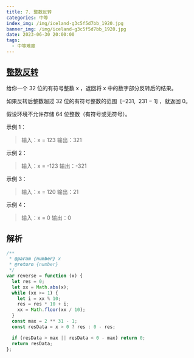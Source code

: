```yaml
---
title: 7. 整数反转
categories: 中等
index_img: /img/iceland-g3c5f5d7bb_1920.jpg
banner_img: /img/iceland-g3c5f5d7bb_1920.jpg
date: 2023-06-30 20:00:00
tags:
  - 中等难度
---
```


## [整数反转](https://leetcode.cn/problems/reverse-integer/)

给你一个 32 位的有符号整数 x ，返回将 x 中的数字部分反转后的结果。

如果反转后整数超过 32 位的有符号整数的范围  [−231,  231 − 1] ，就返回 0。

假设环境不允许存储 64 位整数（有符号或无符号）。

<!-- more -->

示例 1：

> 输入：x = 123
> 输出：321

示例 2：

> 输入：x = -123
> 输出：-321

示例 3：

> 输入：x = 120
> 输出：21

示例 4：

> 输入：x = 0
> 输出：0

## 解析

```javascript
/**
 * @param {number} x
 * @return {number}
 */
var reverse = function (x) {
  let res = 0;
  let xx = Math.abs(x);
  while (xx >= 1) {
    let i = xx % 10;
    res = res * 10 + i;
    xx = Math.floor(xx / 10);
  }
  const max = 2 ** 31 - 1;
  const resData = x > 0 ? res : 0 - res;

  if (resData > max || resData < 0 - max) return 0;
  return resData;
};
```
